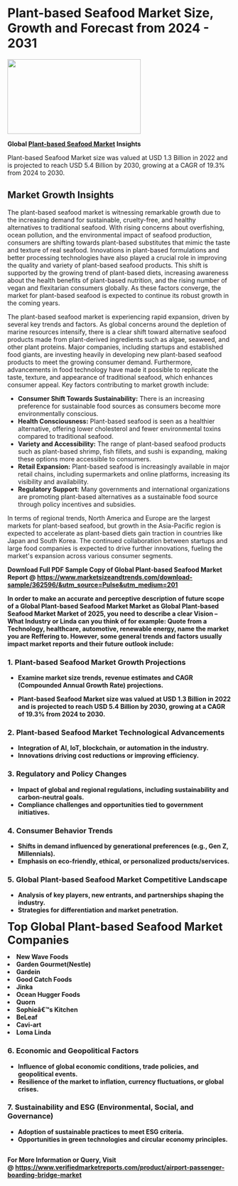 <H1>Plant-based Seafood Market Size, Growth and Forecast from 2024 - 2031</H1><img class="aligncenter size-medium wp-image-584254" src="https://thirdeyenews.in/wp-content/uploads/2024/09/Global-Market-Research-300x168.jpeg" alt="" width="300" height="168" /><p><strong>Global&nbsp;<a href="https://www.marketsizeandtrends.com/download-sample/362596/&amp;utm_source=Pulse&amp;utm_medium=201">Plant-based Seafood Market</a> Insights</strong></p><p>Plant-based Seafood Market size was valued at USD 1.3 Billion in 2022 and is projected to reach USD 5.4 Billion by 2030, growing at a CAGR of 19.3% from 2024 to 2030.</p><p><h2>Market Growth Insights</h2> <p>The plant-based seafood market is witnessing remarkable growth due to the increasing demand for sustainable, cruelty-free, and healthy alternatives to traditional seafood. With rising concerns about overfishing, ocean pollution, and the environmental impact of seafood production, consumers are shifting towards plant-based substitutes that mimic the taste and texture of real seafood. Innovations in plant-based formulations and better processing technologies have also played a crucial role in improving the quality and variety of plant-based seafood products. This shift is supported by the growing trend of plant-based diets, increasing awareness about the health benefits of plant-based nutrition, and the rising number of vegan and flexitarian consumers globally. As these factors converge, the market for plant-based seafood is expected to continue its robust growth in the coming years.</p> <p><strong></strong></p> <p>The plant-based seafood market is experiencing rapid expansion, driven by several key trends and factors. As global concerns around the depletion of marine resources intensify, there is a clear shift toward alternative seafood products made from plant-derived ingredients such as algae, seaweed, and other plant proteins. Major companies, including startups and established food giants, are investing heavily in developing new plant-based seafood products to meet the growing consumer demand. Furthermore, advancements in food technology have made it possible to replicate the taste, texture, and appearance of traditional seafood, which enhances consumer appeal. Key factors contributing to market growth include: <ul> <li><strong>Consumer Shift Towards Sustainability:</strong> There is an increasing preference for sustainable food sources as consumers become more environmentally conscious.</li> <li><strong>Health Consciousness:</strong> Plant-based seafood is seen as a healthier alternative, offering lower cholesterol and fewer environmental toxins compared to traditional seafood.</li> <li><strong>Variety and Accessibility:</strong> The range of plant-based seafood products such as plant-based shrimp, fish fillets, and sushi is expanding, making these options more accessible to consumers.</li> <li><strong>Retail Expansion:</strong> Plant-based seafood is increasingly available in major retail chains, including supermarkets and online platforms, increasing its visibility and availability.</li> <li><strong>Regulatory Support:</strong> Many governments and international organizations are promoting plant-based alternatives as a sustainable food source through policy incentives and subsidies.</li> </ul> <p>In terms of regional trends, North America and Europe are the largest markets for plant-based seafood, but growth in the Asia-Pacific region is expected to accelerate as plant-based diets gain traction in countries like Japan and South Korea. The continued collaboration between startups and large food companies is expected to drive further innovations, fueling the market's expansion across various consumer segments.</p> <p><strong></p><p><span class=""><strong>Download Full PDF Sample Copy of Global Plant-based Seafood Market Report</strong> @ <a href="https://www.marketsizeandtrends.com/download-sample/362596/&amp;utm_source=Pulse&amp;utm_medium=201" target="_blank">https://www.marketsizeandtrends.com/download-sample/362596/&amp;utm_source=Pulse&amp;utm_medium=201</a></span></p><p>In order to make an accurate and perceptive description of future scope of a Global&nbsp;Plant-based Seafood Market Market as Global&nbsp;Plant-based Seafood Market Market of 2025, you need to describe a clear Vision &ndash; What Industry or Linda can you think of for example: Quote from a Technology, healthcare, automotive, renewable energy, name the market you are Reffering to. However, some general trends and factors usually impact market reports and their future outlook include:</p><h3>1.&nbsp;<strong>Plant-based Seafood Market Growth Projections</strong></h3><ul><li>Examine market size trends, revenue estimates and CAGR (Compounded Annual Growth Rate) projections.</li><li><p>Plant-based Seafood Market size was valued at USD 1.3 Billion in 2022 and is projected to reach USD 5.4 Billion by 2030, growing at a CAGR of 19.3% from 2024 to 2030.</p></li></ul><h3>2.&nbsp;<strong>Plant-based Seafood Market Technological Advancements</strong></h3><ul><li>Integration of AI, IoT, blockchain, or automation in the industry.</li><li>Innovations driving cost reductions or improving efficiency.</li></ul><h3>3.&nbsp;<strong>Regulatory and Policy Changes</strong></h3><ul><li>Impact of global and regional regulations, including sustainability and carbon-neutral goals.</li><li>Compliance challenges and opportunities tied to government initiatives.</li></ul><h3>4.&nbsp;<strong>Consumer Behavior Trends</strong></h3><ul><li>Shifts in demand influenced by generational preferences (e.g., Gen Z, Millennials).</li><li>Emphasis on eco-friendly, ethical, or personalized products/services.</li></ul><h3>5.&nbsp;<strong>Global Plant-based Seafood Market Competitive Landscape</strong></h3><ul><li>Analysis of key players, new entrants, and partnerships shaping the industry.</li><li>Strategies for differentiation and market penetration.</li></ul><p data-pm-slice="1 1 []"><span style="color: inherit; font-family: inherit; font-size: 25px;">Top Global Plant-based Seafood Market Companies</span></p><div class="" data-test-id=""><p><li>New Wave Foods</li><li> Garden Gourmet(Nestle)</li><li> Gardein</li><li> Good Catch Foods</li><li> Jinka</li><li> Ocean Hugger Foods</li><li> Quorn</li><li> Sophieâ€™s Kitchen</li><li> BeLeaf</li><li> Cavi-art</li><li> Loma Linda</li></p></div><h3>6.&nbsp;<strong>Economic and Geopolitical Factors</strong></h3><ul><li>Influence of global economic conditions, trade policies, and geopolitical events.</li><li>Resilience of the market to inflation, currency fluctuations, or global crises.</li></ul><h3>7.&nbsp;<strong>Sustainability and ESG (Environmental, Social, and Governance)</strong></h3><ul><li>Adoption of sustainable practices to meet ESG criteria.</li><li>Opportunities in green technologies and circular economy principles.</li></ul><h2><strong style="font-size: 14px;">For More Information or Query, Visit @&nbsp;</strong><a style="background-color: #ffffff; font-size: 14px;" href="https://www.marketsizeandtrends.com/report/plant-based-seafood-market/" target="_blank">https://www.verifiedmarketreports.com/product/airport-passenger-boarding-bridge-market</a></h2>
